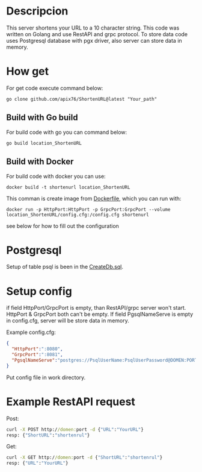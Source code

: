 # Descripcion 
This server shortens your URL to a 10 character string. This code was written on Golang and use RestAPI and grpc protocol. To store data code uses Postgresql database with pgx driver, also server can store data in memory.

# How get 

For get code execute command below:
```
go clone github.com/apix76/ShortenURL@latest "Your_path"
```
## Build with Go build
For build code with go you can command below:
```
go build location_ShortenURL
```

## Build with Docker  

For build code with docker you can use:
```
docker build -t shortenurl location_ShortenURL
```

This comman is create image from [Dockerfile](https://github.com/apix76/ShortenURL/blob/main/Dockerfile), which you can run with:
```
docker run -p HttpPort:HttpPort -p GrpcPort:GrpcPort --volume location_ShortenURL/config.cfg:/config.cfg shortenurl
```
see below for how to fill out the configuration

# Postgresql
Setup of table psql is been in the [CreateDb.sql](https://github.com/apix76/ShortenURL/blob/main/CreateDb.sql).

# Setup config 

if field HttpPort/GrpcPort is empty, than RestAPI/grpc server won't start.
HttpPort & GrpcPort both can't be empty.
If field PgsqlNameServe is empty in config.cfg, server will be store data in memory.

Example config.cfg:
```json
{
  "HttpPort":":8080",
  "GrpcPort":":8081",
  "PgsqlNameServe":"postgres://PsqlUserName:PsqlUserPassword@DOMEN:PORT/NameYourDb"
}
```

Put config file in work directory.

# Example RestAPI request 
Post:
```cmd
curl -X POST http://domen:port -d {"URL":"YourURL"}
resp: {"ShortURL":"shortenrul"}
```
Get:
```cmd
curl -X GET http://domen:port -d {"ShortURL":"shortenrul"}
resp: {"URL":"YourURL"}
```
